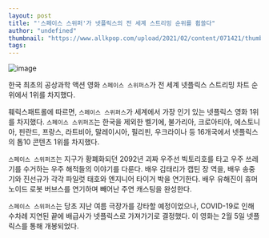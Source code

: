 ```yaml
---
layout: post
title: "'스페이스 스위퍼'가 넷플릭스의 전 세계 스트리밍 순위를 휩쓸다"
author: "undefined"
thumbnail: "https://www.allkpop.com/upload/2021/02/content/071421/thumb/1612725675-maxresdefault.jpg"
tags: 
---
```



![image](https://www.allkpop.com/upload/2021/02/content/071421/1612725675-maxresdefault.jpg)

한국 최초의 공상과학 액션 영화 `스페이스 스위퍼스`가 전 세계 넷플릭스 스트리밍 차트 순위에서 1위를 차지했다.

훼릭스패트롤에 따르면, `스페이스 스위퍼스`가 세계에서 가장 인기 있는 넷플릭스 영화 1위를 차지했다. `스페이스 스위퍼즈`는 한국을 제외한 벨기에, 불가리아, 크로아티아, 에스토니아, 핀란드, 프랑스, 라트비아, 말레이시아, 필리핀, 우크라이나 등 16개국에서 넷플릭스의 톱10 콘텐츠 1위를 차지했다.

`스페이스 스위퍼즈`는 지구가 황폐화되던 2092년 괴짜 우주선 빅토리호를 타고 우주 쓰레기를 수거하는 우주 해적들의 이야기를 다룬다. 배우 김태리가 캡틴 장 역을, 배우 송중기와 진선규가 각각 파일럿 태호와 엔지니어 타이거 박을 연기한다. 배우 유해진이 휴머노이드 로봇 버브스를 연기하며 빼어난 주연 캐스팅을 완성한다.

`스페이스 스위퍼스`는 당초 지난 여름 극장가를 강타할 예정이었으나, COVID-19로 인해 수차례 지연된 끝에 배급사가 넷플릭스로 가져가기로 결정했다. 이 영화는 2월 5일 넷플릭스를 통해 개봉되었다.